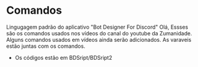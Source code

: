 # Comandos
 Lingugagem padrão do aplicativo "Bot Designer For Discord"
Olá, Essses são os comandos usados nos vídeos do canal do youtube da Zumanidade.
Alguns comandos usados em vídeos ainda serão adicionados.
As varaveis estão juntas com os comandos.
- Os códigos estão em BDSript/BDSript2 

